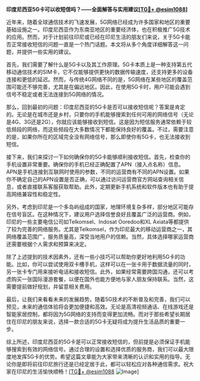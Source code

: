 **印度尼西亚5G卡可以收短信吗？——全面解答与实用建议[[TG💪+ @esim1088](https://t.me/s/esim1088)]**

近年来，随着全球通信技术的飞速发展，5G网络已经成为许多国家和地区的重要基础设施之一。印度尼西亚作为东南亚地区的重要经济体，也在积极推广5G技术的应用。然而，对于计划前往印尼或已经在印尼生活的朋友们来说，关于5G卡能否正常接收短信的问题一直是一个热门话题。本文将从多个角度详细解答这一问题，并提供一些实用的建议。

首先，我们需要了解什么是5G卡以及其工作原理。5G卡本质上是一种支持第五代移动通信技术的SIM卡，它不仅能够提供更快的数据传输速度，还支持更多的设备连接和更低的延迟。然而，与传统4G网络不同的是，5G网络在某些地区的覆盖范围可能还不够完善，尤其是在偏远地区。因此，在使用5G卡时，用户可能会遇到信号不稳定或者无法连接到5G网络的情况。

那么，回到最初的问题：印度尼西亚的5G卡是否可以接收短信呢？答案是肯定的。无论是在城市还是乡村，只要你的手机能够搜索到任何可用的网络信号（无论是4G、3G还是2G），你就应该能够接收到短信。这是因为短信服务通常依赖于较低频段的网络，而这些频段在大多数情况下都能保持良好的覆盖。不过，需要注意的是，如果你所在的区域完全没有网络信号，那么即使你有5G卡，也无法接收到短信。

接下来，我们来探讨一下如何确保你的5G卡能够顺利接收短信。首先，检查你的手机设置非常重要。确保你的手机已经正确配置了APN（接入点名称）信息。APN是手机连接到互联网时使用的参数，不同的运营商有不同的APN设置。如果你不确定自己的APN设置是否正确，可以通过访问运营商官方网站查询相关信息，或者直接联系客服获取帮助。此外，定期更新手机系统和软件版本也有助于提高网络兼容性和稳定性。

另外，考虑到印尼是一个多岛屿组成的国家，地理环境复杂多样，部分地区可能存在信号盲区。在这种情况下，建议用户选择信誉良好且覆盖广泛的运营商。例如，印尼的一些主要电信公司如Telkomsel、Indosat Ooredoo和XL Axiata等都提供了较为完善的网络服务。尤其是Telkomsel，作为印尼最大的移动运营商之一，其网络覆盖范围广，服务质量高，深受当地用户的信赖。当然，具体选择哪家运营商还需要根据个人需求和预算来决定。

除了上述提到的技术因素外，还有一些小技巧可以帮助你更好地利用5G卡的功能。比如，你可以尝试使用双卡槽手机，这样可以在一张卡用于数据流量的同时，另一张卡专门用来接听电话和接收短信。此外，如果经常需要跨国沟通，还可以考虑购买一张国际漫游套餐，以便在国外也能方便地与家人朋友保持联系。当然，这需要提前做好规划，并留意相关费用。

最后，让我们来看看未来的发展趋势。随着5G技术的不断普及和完善，我们可以预见，未来的通信体验将会更加便捷和高效。无论是高清视频通话、在线游戏还是智能家居控制，都将因为5G网络的支持而变得更加流畅。而对于那些希望长期居住在印尼的朋友来说，选择一款合适的5G卡无疑将成为提升生活品质的重要一步。

综上所述，印度尼西亚的5G卡是可以正常接收短信的，但前提是必须保证手机能够搜索到有效的网络信号。通过合理的设置和选择优质的服务商，我们可以最大限度地发挥5G卡的优势。希望这篇文章能为大家带来清晰的认识和实用的指导。无论你是即将前往印尼旅行还是已经定居于此，都可以轻松应对各种通信需求。祝大家在印尼的生活愉快顺畅！[[TG💪+ @esim1088](https://t.me/s/esim1088) ![Image](https://i.postimg.cc/4NQfJmqS/Snipaste-2025-05-13-00-14-12.png)]